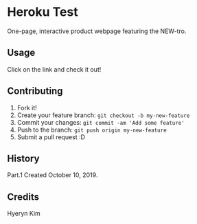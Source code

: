 # Heroku Test
One-page, interactive product webpage featuring the NEW-tro.
## Usage
Click on the link and check it out!
## Contributing
1. Fork it!
2. Create your feature branch: `git checkout -b my-new-feature`
3. Commit your changes: `git commit -am 'Add some feature'`
4. Push to the branch: `git push origin my-new-feature`
5. Submit a pull request :D
## History
Part.1 Created October 10, 2019.
## Credits
Hyeryn Kim
